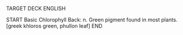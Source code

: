 TARGET DECK
ENGLISH

START
Basic
Chlorophyll
Back: n. Green pigment found in most plants. [greek khloros green, phullon leaf]
END
